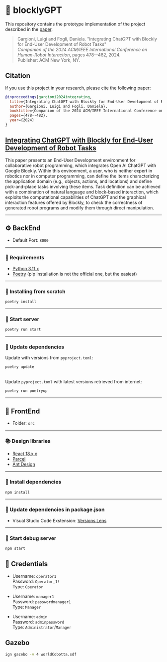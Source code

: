 # :robot: blocklyGPT

This repository contains the prototype implementation of the project described in the [paper](https://dl.acm.org/doi/abs/10.1145/3610978.3640653).

> Gargioni, Luigi and Fogli, Daniela.
> "Integrating ChatGPT with Blockly for End-User Development of Robot Tasks"  
> *Companion of the 2024 ACM/IEEE International Conference on Human-Robot Interaction*, pages 478--482, 2024.  
> Publisher: ACM New York, NY.

## Citation

If you use this project in your research, please cite the following paper:

```bibtex
@inproceedings{gargioni2024integrating,
  title={Integrating ChatGPT with Blockly for End-User Development of Robot Tasks},
  author={Gargioni, Luigi and Fogli, Daniela},
  booktitle={Companion of the 2024 ACM/IEEE International Conference on Human-Robot Interaction},
  pages={478--482},
  year={2024}
}
```

## [Integrating ChatGPT with Blockly for End-User Development of Robot Tasks](https://dl.acm.org/doi/abs/10.1145/3610978.3640653)

This paper presents an End-User Development environment for collaborative robot programming, which integrates Open AI ChatGPT with Google Blockly. Within this environment, a user, who is neither expert in robotics nor in computer programming, can define the items characterizing the application domain (e.g., objects, actions, and locations) and define pick-and-place tasks involving these items. Task definition can be achieved with a combination of natural language and block-based interaction, which exploits the computational capabilities of ChatGPT and the graphical interaction features offered by Blockly, to check the correctness of generated robot programs and modify them through direct manipulation.

---

## :gear: BackEnd

* Default Port: ```8000```

---

### :dart: Requirements

* [Python 3.11.x](https://www.python.org/downloads/)
* [Poetry](https://python-poetry.org/docs/#installation) (pip installation is not the official one, but the easiest)

---

### :star2: Installing from scratch

```bash
poetry install
```

---

### :wrench: Start server

```bash
poetry run start
```

---

### :arrows_counterclockwise: Update dependencies

Update with versions from `pyproject.toml`:

```bash
poetry update
```

\
Update `pyproject.toml` with latest versions retrieved from internet:

```bash
poetry run poetryup
```

---

## :dizzy: FrontEnd

* Folder: ```src```

---

### :books: Design libraries

* [React 18.x.x](https://it.reactjs.org/)
* [Parcel](https://parceljs.org/)
* [Ant Design](https://ant.design/)

---

### :open_file_folder: Install dependencies

```bash
npm install
```

---

### :twisted_rightwards_arrows: Update dependencies in package.json

* Visual Studio Code Exstension: [Versions Lens](https://marketplace.visualstudio.com/items?itemName=pflannery.vscode-versionlens)

---

### :mag_right: Start debug server

```bash
npm start
```

## :key: Credentials

* Username: `operator1`  
Password: `Operator_1!`  
Type: `Operator`  

* Username: `manager1`  
Password: `passwordmanager1`  
Type: `Manager`  

* Username: `admin`  
Password: `adminpassword`  
Type: `Administrator`/`Manager`

## Gazebo
```bash
ign gazebo -v 4 worldCobotta.sdf
```